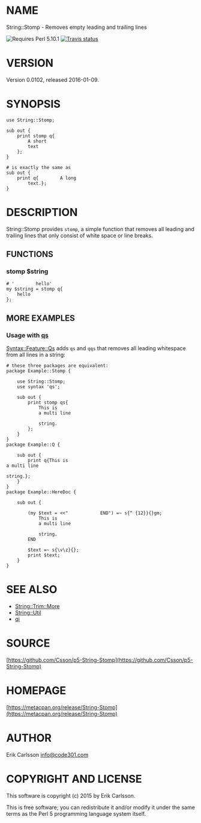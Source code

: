 # NAME

String::Stomp - Removes empty leading and trailing lines

![Requires Perl 5.10.1](https://img.shields.io/badge/perl-5.10.1-brightgreen.svg) [![Travis status](https://api.travis-ci.org/Csson/p5-String-Stomp.svg?branch=master)](https://travis-ci.org/Csson/p5-String-Stomp)

# VERSION

Version 0.0102, released 2016-01-09.

# SYNOPSIS

    use String::Stomp;

    sub out {
        print stomp q{
            A short
            text
        };
    }

    # is exactly the same as
    sub out {
        print q{        A long
            text.};
    }

# DESCRIPTION

String::Stomp provides `stomp`, a simple function that removes all leading and trailing lines that only consist of white space or line breaks.

## FUNCTIONS

### stomp $string

    # '        hello'
    my $string = stomp q{
        hello
    };

## MORE EXAMPLES

### Usage with [qs](https://metacpan.org/pod/Syntax::Feature::Qs)

[Syntax::Feature::Qs](https://metacpan.org/pod/Syntax::Feature::Qs) adds `qs` and `qqs` that removes all leading whitespace from all lines in a string:

    # these three packages are equivalent:
    package Example::Stomp {

        use String::Stomp;
        use syntax 'qs';

        sub out {
            print stomp qs{
                This is
                a multi line

                string.
            };
        }
    }
    package Example::Q {

        sub out {
            print q{This is
    a multi line

    string.};
        }
    }
    package Example::HereDoc {

        sub out {

            (my $text = <<"            END") =~ s{^ {12}}{}gm;
                This is
                a multi line

                string.
            END
            
            $text =~ s{\v\z}{};
            print $text;
        }
    }

# SEE ALSO

- [String::Trim::More](https://metacpan.org/pod/String::Trim::More)
- [String::Util](https://metacpan.org/pod/String::Util)
- [qi](https://metacpan.org/pod/Syntax::Feature::Qs)

# SOURCE

[https://github.com/Csson/p5-String-Stomp](https://github.com/Csson/p5-String-Stomp)

# HOMEPAGE

[https://metacpan.org/release/String-Stomp](https://metacpan.org/release/String-Stomp)

# AUTHOR

Erik Carlsson <info@code301.com>

# COPYRIGHT AND LICENSE

This software is copyright (c) 2015 by Erik Carlsson.

This is free software; you can redistribute it and/or modify it under
the same terms as the Perl 5 programming language system itself.
